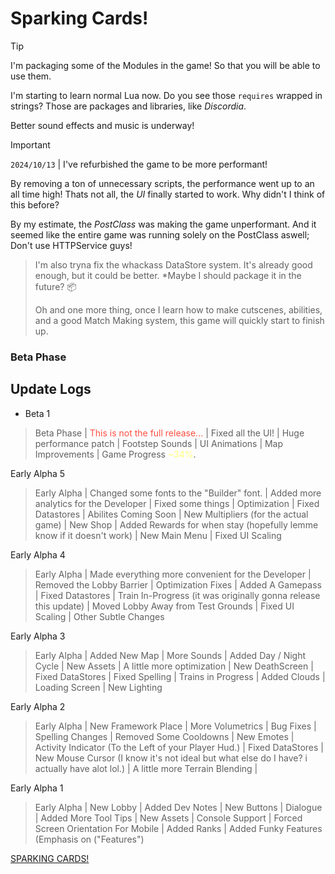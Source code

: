 # Sparking Cards!

> [!TIP]
> I'm packaging some of the Modules in the game! So that you will be able to use them.
> 
> I'm starting to learn normal Lua now. Do you see those ``requires`` wrapped in strings? Those are packages and libraries, like *Discordia*.
>
> Better sound effects and music is underway!

> [!IMPORTANT]
> ``2024/10/13`` | I've refurbished the game to be more performant!
>
> By removing a ton of unnecessary scripts, the performance went up to an all time high! Thats not all, the *UI* finally started to work.
> Why didn't I think of this before?
>
> By my estimate, the *PostClass* was making the game unperformant. And it seemed like the entire game was running solely on the PostClass aswell;
> Don't use HTTPService guys!

> I'm also tryna fix the whackass DataStore system. It's already good enough, but it could be better. *Maybe I should package it in the future? 📦
>
> Oh and one more thing, once I learn how to make cutscenes, abilities, and a good Match Making system, this game will quickly start to finish up.



### Beta Phase

## Update Logs
- Beta 1
  
> Beta Phase 
| <font color="#ff4e41">This is not the full release...</font> 
| Fixed all the UI! 
| Huge performance patch 
| Footstep Sounds 
| UI Animations 
| Map Improvements 
| Game Progress <font color="#ffff7f">~34%</font>.

Early Alpha 5

> Early Alpha 
| Changed some fonts to the "Builder" font. 
| Added more analytics for the Developer 
| Fixed some things 
| Optimization 
| Fixed Datastores 
| Abilites Coming Soon 
| New Multipliers (for the actual game) 
| New Shop 
| Added Rewards for when stay (hopefully lemme know if it doesn't work) 
| New Main Menu 
| Fixed UI Scaling

Early Alpha 4

> Early Alpha
| Made everything more convenient for the Developer
> | Removed the Lobby Barrier
> | Optimization Fixes
> | Added A Gamepass
> | Fixed Datastores
> | Train In-Progress (it was originally gonna release this update)
> | Moved Lobby Away from Test Grounds
> | Fixed UI Scaling
> | Other Subtle Changes

Early Alpha 3

> Early Alpha
> | Added New Map
> | More Sounds
> | Added Day / Night Cycle
> | New Assets
> | A little more optimization
> | New DeathScreen
> | Fixed DataStores
> | Fixed Spelling
> | Trains in Progress
> | Added Clouds
> | Loading Screen
> | New Lighting

Early Alpha 2

> Early Alpha
> | New Framework Place
> | More Volumetrics
> | Bug Fixes
> | Spelling Changes
> | Removed Some Cooldowns
> | New Emotes
> | Activity Indicator (To the Left of your Player Hud.)
> | Fixed DataStores
> | New Mouse Cursor (I know it's not ideal but what else do I have? i actually have alot lol.)
> | A little more Terrain Blending |

Early Alpha 1

> Early Alpha
> | New Lobby
> | Added Dev Notes
> | New Buttons
> | Dialogue
> | Added More Tool Tips
> | New Assets
> | Console Support
> | Forced Screen Orientation For Mobile
> | Added Ranks
> | Added Funky Features (Emphasis on ("Features")

[SPARKING CARDS!](https://www.roblox.com/games/6125133811/SPARKING-CARDS)